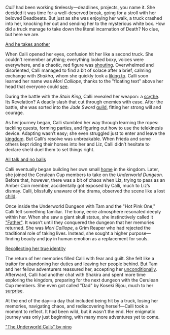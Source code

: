 *Calli* had been working tirelessly—deadlines, projects, you name it. She decided it was time for a well-deserved break, going for a stroll with her beloved Deadbeats. But just as she was enjoying her walk, a truck crashed into her, knocking her out and sending her to the mysterious white box. How did a truck manage to take down the literal incarnation of Death? No clue, but here we are.

[And he takes another](#embed:https://www.youtube.com/live/xE3JQ1R2DdU?t=331)

When Calli opened her eyes, confusion hit her like a second truck. She couldn't remember anything; everything looked boxy, voices were everywhere, and a chaotic, red figure was [shouting](https://www.youtube.com/live/xE3JQ1R2DdU?feature=shared\&t=2575). Overwhelmed and disoriented, Calli managed to find a bit of solace after a brief, calming exchange with *Shakira*, whom she quickly took a [liking to](https://www.youtube.com/live/xE3JQ1R2DdU?feature=shared\&t=893). Calli soon learned her name was *Mori Calliope*, thanks to the "floating text" above her head that everyone could [see](https://www.youtube.com/live/xE3JQ1R2DdU?feature=shared\&t=1658).

During the battle with the *Stain King*, Calli revealed her weapon: a [scythe](https://www.youtube.com/live/xE3JQ1R2DdU?feature=shared\&t=3259). Its Revelation? A deadly slash that cut through enemies with ease. After the battle, she was sorted into the *Jade Sword* [guild](https://www.youtube.com/live/xE3JQ1R2DdU?feature=shared\&t=3639), fitting her strong will and courage.

As her journey began, Calli stumbled her way through learning the ropes: tackling quests, forming parties, and figuring out how to use the telekinesis device. Adapting wasn’t easy; she even struggled just to enter and leave the [kingdom](https://www.youtube.com/live/xE3JQ1R2DdU?feature=shared\&t=4875). But Calli’s resolve was unbreakable. When Frieda and some others kept riding their horses into her and Liz, Calli didn’t hesitate to declare she’d duel them to set things right.

[All talk and no balls](#embed:https://www.youtube.com/live/xE3JQ1R2DdU?feature=shared\&t=5481)

Calli eventually began building her own small [home](https://www.youtube.com/live/xE3JQ1R2DdU?feature=shared\&t=7457) in the kingdom. Later, she joined the Cerulean Cup members to take on the *Underworld Dungeon*. Before that, however, there was a bit of chaos when Liz, trying to pass as an Amber Coin member, accidentally got exposed by Calli, much to Liz’s dismay. Calli, blissfully unaware of the drama, observed the scene like a lost [child](https://www.youtube.com/live/xE3JQ1R2DdU?feature=shared\&t=8063).

Once inside the Underworld Dungeon with Tam and the "Hot Pink One," Calli felt something familiar. The bony, eerie atmosphere resonated deeply within her. When she saw a giant skull statue, she instinctively called it ["Father"](https://www.youtube.com/live/xE3JQ1R2DdU?feature=shared\&t=11570). It wasn’t until they conquered the dungeon that her memories returned. She was *Mori Calliope*, a Grim Reaper who had rejected the traditional role of taking lives. Instead, she sought a higher purpose—finding beauty and joy in human emotion as a replacement for souls.

[Recollecting her true identity](#embed:https://www.youtube.com/live/xE3JQ1R2DdU?t=12230)

The return of her memories filled Calli with fear and guilt. She felt like a traitor for abandoning her duties and leaving her people behind. But Tam and her fellow adventurers reassured her, accepting her [unconditionally](https://www.youtube.com/live/xE3JQ1R2DdU?feature=shared\&t=12438). Afterward, Calli had another chat with Shakira and spent more time exploring the kingdom, preparing for the next dungeon with the Cerulean Cup members. She even got called "Dad" by Koseki Bijou, much to her [surprise](https://www.youtube.com/live/xE3JQ1R2DdU?feature=shared\&t=14424).

At the end of the day—a day that included being hit by a truck, losing her memories, navigating chaos, and rediscovering herself—Calli took a moment to reflect. It had been wild, but it wasn’t the end. Her enigmatic journey was only just beginning, with many more adventures yet to come.

["The Underworld Calls" by nino](https://x.com/2nochuu/status/1902511940938952880)
